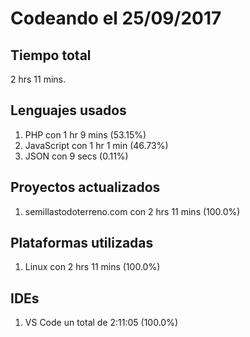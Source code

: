 # Codeando el 25/09/2017

## Tiempo total
2 hrs 11 mins.

## Lenguajes usados
1. PHP con 1 hr 9 mins (53.15%)
1. JavaScript con 1 hr 1 min (46.73%)
1. JSON con 9 secs (0.11%)

## Proyectos actualizados
1. semillastodoterreno.com con 2 hrs 11 mins (100.0%)

## Plataformas utilizadas
1. Linux con 2 hrs 11 mins (100.0%)

## IDEs
1. VS Code un total de 2:11:05 (100.0%)
